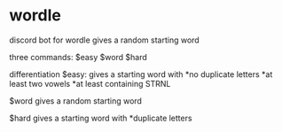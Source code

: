 # wordle

discord bot for wordle
gives a random starting word

three commands:
$easy
$word
$hard

differentiation
$easy:
gives a starting word with
*no duplicate letters
*at least two vowels
*at least containing STRNL

$word
gives a random starting word

$hard
gives a starting word with
*duplicate letters

